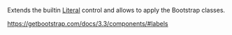 Extends the builtin [Literal](docs/controls/builtin/Literal/{branch}) control and allows to apply the Bootstrap classes.

<https://getbootstrap.com/docs/3.3/components/#labels>